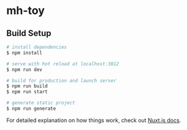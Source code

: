 # mh-toy

## Build Setup

```bash
# install dependencies
$ npm install

# serve with hot reload at localhost:3012
$ npm run dev

# build for production and launch server
$ npm run build
$ npm run start

# generate static project
$ npm run generate
```

For detailed explanation on how things work, check out [Nuxt.js docs](https://nuxtjs.org).
